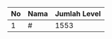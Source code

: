 | No | Nama            | Jumlah Level |
|----|-----------------|--------------|
| 1  | #    |    1553        |
